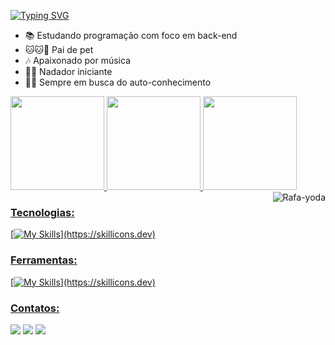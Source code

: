 [![Typing SVG](https://readme-typing-svg.demolab.com?font=Chakra+Petch&size=40&pause=1000&color=EE82EE&center=falso&vCenter=verdadeiro&repeat=verdadeiro&width=1000&height=80&lines=Ol%C3%A1++meu+nome+%C3%A9+Nicholas!!;Sou+desenvolvedor+de+Software+Backend)](https://git.io/typing-svg)
- 📚 Estudando programação com foco em back-end
- 🐱🐱🐶 Pai de pet
- 🎶 Apaixonado por música
- 🏊‍♂️ Nadador iniciante
- 🧘‍♂️ Sempre em busca do auto-conhecimento

<div> 
  <a href="https://github.com/nicholiveira">
  <img height="150em" src="https://github-readme-stats.vercel.app/api?username=nicholiveira&show_icons=true&theme=cobalt"/>
  <img height="150em" src="https://github-readme-stats.vercel.app/api/top-langs/?username=nicholiveira&layout=compact&langs_count=6&theme=cobalt"/>
  <img height="150" src="https://github-readme-streak-stats.herokuapp.com/?user=nicholiveira&theme=cobalt&hide_border=true"/>
  <img align="right" alt="Rafa-yoda" src="https://media.discordapp.net/attachments/1140419993956253817/1155373502422065202/Design_sem_nome.gif?width=80&height=100">
 
</div>
   
### Tecnologias:
[![My Skills](https://skillicons.dev/icons?i=js,nodejs,express")](https://skillicons.dev)

### Ferramentas:
[![My Skills](https://skillicons.dev/icons?i=git,vscode,github")](https://skillicons.dev)
 
 
  ### Contatos:
 
<div> 
  <a href="https://api.whatsapp.com/send?phone=5561998892751" target="_blank"><img src="https://img.shields.io/badge/WhatsApp-25D366?style=for-the-badge&logo=whatsapp&logoColor=white" target="_blank"></a>
  <a href = "mailto:nicholasoliveira2001@hotmail.com"><img src="https://img.shields.io/badge/-Gmail-%23333?style=for-the-badge&logo=gmail&logoColor=white" target="_blank"></a>
  <a href="https://www.linkedin.com/in/nicholas-nunes-de-oliveira/" target="_blank"><img src="https://img.shields.io/badge/-LinkedIn-%230077B5?style=for-the-badge&logo=linkedin&logoColor=white" target="_blank"></a> 
 
  
</div>


